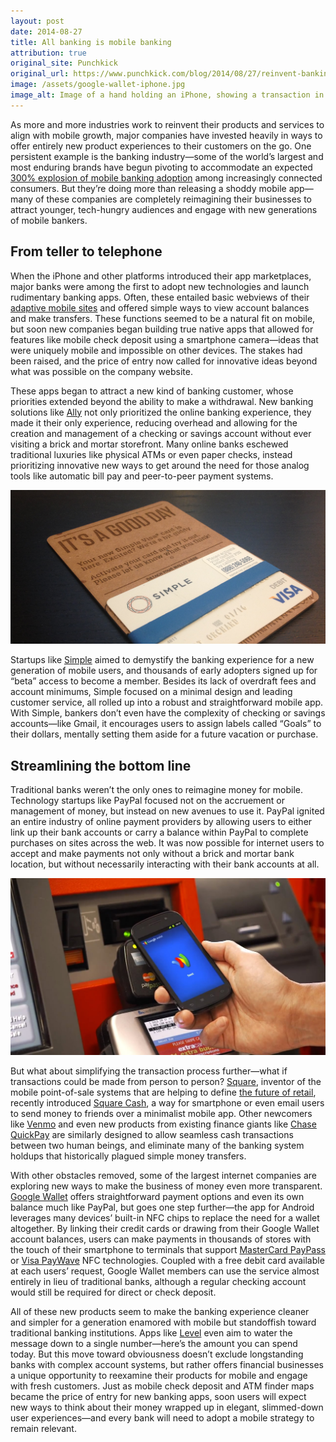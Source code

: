 ```yaml
---
layout: post
date: 2014-08-27
title: All banking is mobile banking
attribution: true
original_site: Punchkick
original_url: https://www.punchkick.com/blog/2014/08/27/reinvent-banking-experience-win-mobile
image: /assets/google-wallet-iphone.jpg
image_alt: Image of a hand holding an iPhone, showing a transaction in the Google Wallet app for transferring money to a friend.
---
```

As more and more industries work to reinvent their products and services to align with mobile growth, major companies have invested heavily in ways to offer entirely new product experiences to their customers on the go. One persistent example is the banking industry—some of the world’s largest and most enduring brands have begun pivoting to accommodate an expected [300% explosion of mobile banking adoption](http://www.americanbanker.com/issues/177_243/mobile-banking-will-grow-300-percent-over-the-next-four-years-aite-1055318-1.html) among increasingly connected consumers. But they’re doing more than releasing a shoddy mobile app—many of these companies are completely reimagining their businesses to attract younger, tech-hungry audiences and engage with new generations of mobile bankers.

## From teller to telephone

When the iPhone and other platforms introduced their app marketplaces, major banks were among the first to adopt new technologies and launch rudimentary banking apps. Often, these entailed basic webviews of their [adaptive mobile sites](http://www.punchkick.com/blog/2014/08/25/what-are-responsive-adaptive-web-design) and offered simple ways to view account balances and make transfers. These functions seemed to be a natural fit on mobile, but soon new companies began building true native apps that allowed for features like mobile check deposit using a smartphone camera—ideas that were uniquely mobile and impossible on other devices. The stakes had been raised, and the price of entry now called for innovative ideas beyond what was possible on the company website.

These apps began to attract a new kind of banking customer, whose priorities extended beyond the ability to make a withdrawal. New banking solutions like [Ally](http://www.ally.com/) not only prioritized the online banking experience, they made it their only experience, reducing overhead and allowing for the creation and management of a checking or savings account without ever visiting a brick and mortar storefront. Many online banks eschewed traditional luxuries like physical ATMs or even paper checks, instead prioritizing innovative new ways to get around the need for those analog tools like automatic bill pay and peer-to-peer payment systems.

![Photograph of a Simple bank debit card package, strapped to a cardboard mailer reading "it's a good day."](/assets/simple-bank.jpg)

Startups like [Simple](https://www.simple.com/) aimed to demystify the banking experience for a new generation of mobile users, and thousands of early adopters signed up for “beta” access to become a member. Besides its lack of overdraft fees and account minimums, Simple focused on a minimal design and leading customer service, all rolled up into a robust and straightforward mobile app. With Simple, bankers don’t even have the complexity of checking or savings accounts—like Gmail, it encourages users to assign labels called “Goals” to their dollars, mentally setting them aside for a future vacation or purchase.

## Streamlining the bottom line

Traditional banks weren’t the only ones to reimagine money for mobile. Technology startups like PayPal focused not on the accruement or management of money, but instead on new avenues to use it. PayPal ignited an entire industry of online payment providers by allowing users to either link up their bank accounts or carry a balance within PayPal to complete purchases on sites across the web. It was now possible for internet users to accept and make payments not only without a brick and mortar bank location, but without necessarily interacting with their bank accounts at all.

![A promotional image of a person using tap-to-pay with an Android handset running Google Wallet in a retail store checkout.](/assets/google-wallet-contactless.jpg)

But what about simplifying the transaction process further—what if transactions could be made from person to person? [Square](http://www.squareup.com), inventor of the mobile point-of-sale systems that are helping to define [the future of retail](http://www.punchkick.com/blog/2014/08/18/what-does-the-retailer-of-the-future-look-like), recently introduced [Square Cash]([https://square.com/cash](https://square.com/cash)), a way for smartphone or even email users to send money to friends over a minimalist mobile app. Other newcomers like [Venmo](https://venmo.com/) and even new products from existing finance giants like [Chase QuickPay](https://www.chase.com/online-banking/quickpay) are similarly designed to allow seamless cash transactions between two human beings, and eliminate many of the banking system holdups that historically plagued simple money transfers.

With other obstacles removed, some of the largest internet companies are exploring new ways to make the business of money even more transparent. [Google Wallet](http://www.google.com/wallet) offers straightforward payment options and even its own balance much like PayPal, but goes one step further—the app for Android leverages many devices’ built-in NFC chips to replace the need for a wallet altogether. By linking their credit cards or drawing from their Google Wallet account balances, users can make payments in thousands of stores with the touch of their smartphone to terminals that support [MasterCard PayPass](http://www.mastercard.us/paypass.html) or [Visa PayWave](http://usa.visa.com/personal/security/card-technology/visa-paywave.jsp) NFC technologies. Coupled with a free debit card available at each users’ request, Google Wallet members can use the service almost entirely in lieu of traditional banks, although a regular checking account would still be required for direct or check deposit.

All of these new products seem to make the banking experience cleaner and simpler for a generation enamored with mobile but standoffish toward traditional banking institutions. Apps like [Level](https://levelmoney.com/) even aim to water the message down to a single number—here’s the amount you can spend today. But this move toward obviousness doesn’t exclude longstanding banks with complex account systems, but rather offers financial businesses a unique opportunity to reexamine their products for mobile and engage with fresh customers. Just as mobile check deposit and ATM finder maps became the price of entry for new banking apps, soon users will expect new ways to think about their money wrapped up in elegant, slimmed-down user experiences—and every bank will need to adopt a mobile strategy to remain relevant.